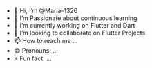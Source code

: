 - 👋 Hi, I’m @Maria-1326
- 👀 I’m Passionate about continuous learning
- 🌱 I’m currently working on Flutter and Dart
- 💞️ I’m looking to collaborate on Flutter Projects
- 📫 How to reach me ...
- 😄 Pronouns: ...
- ⚡ Fun fact: ...

<!---
Maria-1326/Maria-1326 is a ✨ special ✨ repository because its `README.md` (this file) appears on your GitHub profile.
You can click the Preview link to take a look at your changes.
--->
